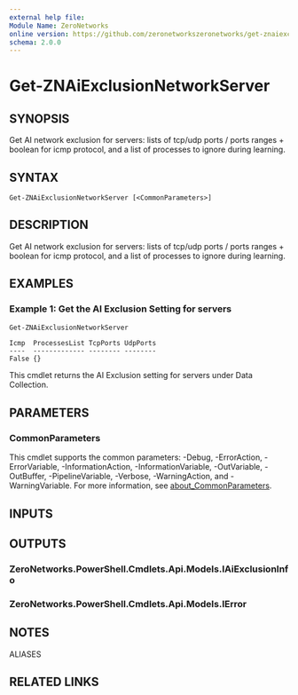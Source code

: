 ```yaml
---
external help file:
Module Name: ZeroNetworks
online version: https://github.com/zeronetworkszeronetworks/get-znaiexclusionnetworkserver
schema: 2.0.0
---
```


# Get-ZNAiExclusionNetworkServer

## SYNOPSIS
Get AI network exclusion for servers: lists of tcp/udp ports / ports ranges + boolean for icmp protocol, and a list of processes to ignore during learning.

## SYNTAX

```
Get-ZNAiExclusionNetworkServer [<CommonParameters>]
```

## DESCRIPTION
Get AI network exclusion for servers: lists of tcp/udp ports / ports ranges + boolean for icmp protocol, and a list of processes to ignore during learning.

## EXAMPLES

### Example 1: Get the AI Exclusion Setting for servers
```powershell
Get-ZNAiExclusionNetworkServer
```

```output
Icmp  ProcessesList TcpPorts UdpPorts
----  ------------- -------- --------
False {}                     
```

This cmdlet returns the AI Exclusion setting for servers under Data Collection.

## PARAMETERS

### CommonParameters
This cmdlet supports the common parameters: -Debug, -ErrorAction, -ErrorVariable, -InformationAction, -InformationVariable, -OutVariable, -OutBuffer, -PipelineVariable, -Verbose, -WarningAction, and -WarningVariable. For more information, see [about_CommonParameters](http://go.microsoft.com/fwlink/?LinkID=113216).

## INPUTS

## OUTPUTS

### ZeroNetworks.PowerShell.Cmdlets.Api.Models.IAiExclusionInfo

### ZeroNetworks.PowerShell.Cmdlets.Api.Models.IError

## NOTES

ALIASES

## RELATED LINKS

